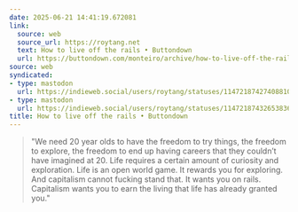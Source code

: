 ```yaml
---
date: 2025-06-21 14:41:19.672081
link:
  source: web
  source_url: https://roytang.net
  text: How to live off the rails • Buttondown
  url: https://buttondown.com/monteiro/archive/how-to-live-off-the-rails/
source: web
syndicated:
- type: mastodon
  url: https://indieweb.social/users/roytang/statuses/114721874274088102
- type: mastodon
  url: https://indieweb.social/users/roytang/statuses/114721874326538362
title: How to live off the rails • Buttondown
---
```


> "We need 20 year olds to have the freedom to try things, the freedom to explore, the freedom to end up having careers that they couldn’t have imagined at 20. Life requires a certain amount of curiosity and exploration. Life is an open world game. It rewards you for exploring. And capitalism cannot fucking stand that. It wants you on rails. Capitalism wants you to earn the living that life has already granted you."
